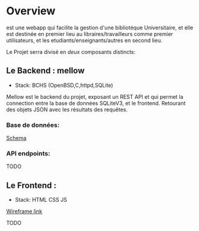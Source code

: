 # Overview

<ToBeDetermined> est une webapp qui facilite la gestion d'une bibliotéque Universitaire, et elle est destinée en premier lieu au libraires/travailleurs comme premier utilisateurs, et les etudiants/enseignants/autres en second lieu.


Le Projet serra divisé en *deux* composants distincts:

## Le Backend : mellow
- Stack: BCHS (OpenBSD,C,httpd,SQLite)  

Mellow est le backend du projet, exposant un REST API et qui permet la connection entre la base de données SQLiteV3, et le frontend. Retourant des objets JSON avec les résultats des requêtes.

### Base de données:
[Schema](./DB.svg)
### API endpoints:
TODO
## Le Frontend : <ToBeDetermined>
- Stack: HTML CSS JS

[Wireframe link](https://www.canva.com/design/DAGf5gWIg7E/Hh4Bi0XXFv2vhkFpdgxjjQ/view?mode=prototype)

TODO
